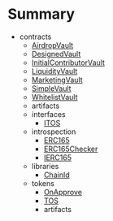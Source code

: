 # Summary
* contracts
  * [AirdropVault](docs/AirdropVault.md)
  * [DesignedVault](docs/DesignedVault.md)
  * [InitialContributorVault](docs/InitialContributorVault.md)
  * [LiquidityVault](docs/LiquidityVault.md)
  * [MarketingVault](docs/MarketingVault.md)
  * [SimpleVault](docs/SimpleVault.md)
  * [WhitelistVault](docs/WhitelistVault.md)
  * artifacts
  * interfaces
    * [ITOS](docs/interfaces/ITOS.md)
  * introspection
    * [ERC165](docs/introspection/ERC165.md)
    * [ERC165Checker](docs/introspection/ERC165Checker.md)
    * [IERC165](docs/introspection/IERC165.md)
  * libraries
    * [ChainId](docs/libraries/ChainId.md)
  * tokens
    * [OnApprove](docs/tokens/OnApprove.md)
    * [TOS](docs/tokens/TOS.md)
    * artifacts
